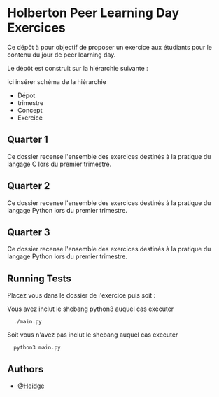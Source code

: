 
# Holberton Peer Learning Day Exercices

Ce dépôt à pour objectif de proposer un exercice aux étudiants pour le contenu du jour de peer learning day.

Le dépôt est construit sur la hiérarchie suivante :

ici insérer schéma de la hiérarchie
- Dépot
- trimestre
- Concept
- Exercice

## Quarter 1

Ce dossier recense l'ensemble des exercices destinés à la pratique du langage C lors du premier trimestre.

## Quarter 2

Ce dossier recense l'ensemble des exercices destinés à la pratique du langage Python lors du premier trimestre.

## Quarter 3

Ce dossier recense l'ensemble des exercices destinés à la pratique du langage Python lors du premier trimestre.

## Running Tests

Placez vous dans le dossier de l'exercice puis soit :

Vous avez inclut le shebang python3 auquel cas executer

```
  ./main.py
```

Soit vous n'avez pas inclut le shebang auquel cas executer

```
  python3 main.py
```

## Authors

- [@Heidge](https://github.com/Heidge)
